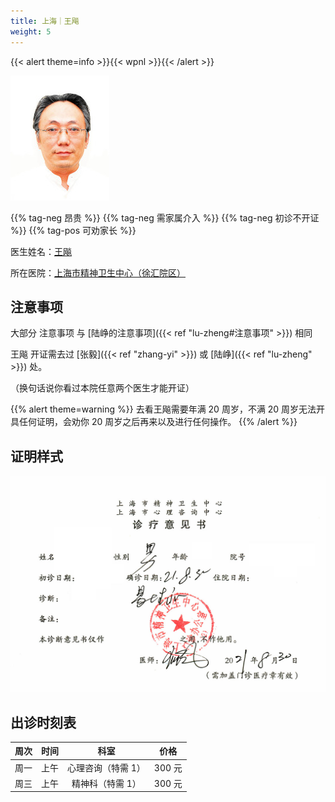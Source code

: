 ```yaml
---
title: 上海｜王飚
weight: 5
---
```


{{< alert theme=info >}}{{< wpnl >}}{{< /alert >}}

![doctor](doctor.jpg)

{{% tag-neg 昂贵 %}} {{% tag-neg 需家属介入 %}} {{% tag-neg 初诊不开证 %}} {{% tag-pos 可劝家长 %}}

医生姓名：[王飚](http://www.smhc.org.cn/MedicalGuide/contents/49/56.html)

所在医院：[上海市精神卫生中心（徐汇院区）](https://amap.com/place/B0HR6N4LN1)

## 注意事项

大部分 注意事项 与 [陆峥的注意事项]({{< ref "lu-zheng#注意事项" >}}) 相同

王飚 开证需去过 [张毅]({{< ref "zhang-yi" >}}) 或 [陆峥]({{< ref "lu-zheng" >}}) 处。

（换句话说你看过本院任意两个医生才能开证）

{{% alert theme=warning %}}
去看王飚需要年满 20 周岁，不满 20 周岁无法开具任何证明，会劝你 20 周岁之后再来以及进行任何操作。
{{% /alert %}}

## 证明样式

![证明](proof.jpg)

## 出诊时刻表

| 周次 | 时间 | 科室 | 价格 |
| :---: | :---: | :---: | :---: |
| 周一 | 上午 | 心理咨询（特需 1）| 300 元 |
| 周三 | 上午 | 精神科（特需 1）| 300 元 |
